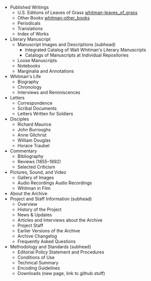 - Published Writings 
  - U.S. Editions of Leaves of Grass [whitman-leaves_of_grass](https://github.com/whitmanarchive/whitman-leaves_of_grass)
  - Other Books [whitman-other_books](https://github.com/whitmanarchive/whitman-other_books)
  - Periodicals []()
  - Translations []()
  - Index of Works []()
- Literary Manuscript
  - Manuscript Images and Descriptions (subhead)
    - Integrated Catalog of Walt Whitman's Literary Manuscripts []()
    - Catalogs of Manuscripts at Individual Repositories []()
  - Loose Manuscripts []()
  - Notebooks []()
  - Marginalia and Annotations []()
- Whitman's Life
  - Biography []()
  - Chronology []()
  - Interviews and Reminiscences []()
- Letters
  - Correspondence []()
  - Scribal Documents []()
  - Letters Written for Soldiers []()
- Disciples
  - Richard Maurice []()
  - John Burroughs []()
  - Anne Gilchrist []()
  - William Douglas []()
  - Horace Traubel []()
- Commentary
  - Bibliography []()
  - Reviews (1855–1892) []()
  - Selected Criticism  []()
- Pictures, Sound, and Video
  - Gallery of Images []()
  - Audio Recordings Audio Recordings []()
  - Whitman in Film []()
- About the Archive
- Project and Staff Information (subhead)
  - Overview []()
  - History of the Project []()
  - News & Updates []()
  - Articles and Interviews about the Archive []()
  - Project Staff []()
  - Earlier Versions of the Archive []()
  - Archive Changelog []()
  - Frequently Asked Questions []()
- Methodology and Standards (subhead)
  - Editorial Policy Statement and Procedures []()
  - Conditions of Use []()
  - Technical Summary []()
  - Encoding Guidelines []()
  - Downloads (new page, link to github stuff) []()
